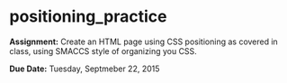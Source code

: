 # positioning_practice
<p><b>Assignment:</b> Create an HTML page using CSS positioning as covered in class, using SMACCS style of organizing you CSS.</p>

<p><b>Due Date:</b> Tuesday, Septmeber 22, 2015</p>
